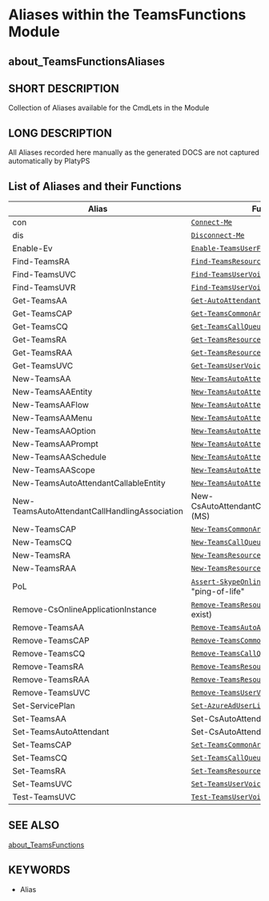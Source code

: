 # Aliases within the TeamsFunctions Module

## about_TeamsFunctionsAliases

## SHORT DESCRIPTION

Collection of Aliases available for the CmdLets in the Module

## LONG DESCRIPTION

All Aliases recorded here manually as the generated DOCS are not captured automatically by PlatyPS

## List of Aliases and their Functions

| Alias                                         | Function                                                                                      |
| --------------------------------------------- | --------------------------------------------------------------------------------------------- |
| con                                           | [`Connect-Me`](../docs/Connect-Me.md)                                                             |
| dis                                           | [`Disconnect-Me`](../docs/Disconnect-Me.md)                                                       |
| Enable-Ev                                     | [`Enable-TeamsUserForEnterpriseVoice`](../docs/Enable-TeamsUserForEnterpriseVoice.md)             |
| Find-TeamsRA                                  | [`Find-TeamsResourceAccount`](../docs/Find-TeamsResourceAccount.md)                               |
| Find-TeamsUVC                                 | [`Find-TeamsUserVoiceConfig`](../docs/Find-TeamsUserVoiceConfig.md)                               |
| Find-TeamsUVR                                 | [`Find-TeamsUserVoiceRouting`](../docs/Find-TeamsUserVoiceRouting.md)                             |
| Get-TeamsAA                                   | [`Get-AutoAttendant`](../docs/Get-AutoAttendant.md)                                               |
| Get-TeamsCAP                                  | [`Get-TeamsCommonAreaPhone`](../docs/Get-TeamsCommonAreaPhone.md)                                 |
| Get-TeamsCQ                                   | [`Get-TeamsCallQueue`](../docs/Get-TeamsCallQueue.md)                                             |
| Get-TeamsRA                                   | [`Get-TeamsResourceAccount`](../docs/Get-TeamsResourceAccount.md)                                 |
| Get-TeamsRAA                                  | [`Get-TeamsResourceAccountAssociation`](../docs/Get-TeamsResourceAccountAssociation.md)           |
| Get-TeamsUVC                                  | [`Get-TeamsUserVoiceConfig`](../docs/Get-TeamsUserVoiceConfig.md)                                 |
| New-TeamsAA                                   | [`New-TeamsAutoAttendant`](../docs/New-TeamsAutoAttendant.md)                                     |
| New-TeamsAAEntity                             | [`New-TeamsAutoAttendantCallableEntity`](../docs/New-TeamsAutoAttendantCallableEntity.md)         |
| New-TeamsAAFlow                               | [`New-TeamsAutoAttendant`](../docs/New-TeamsAutoAttendant.md)                                     |
| New-TeamsAAMenu                               | [`New-TeamsAutoAttendant`](../docs/New-TeamsAutoAttendant.md)                                     |
| New-TeamsAAOption                             | [`New-TeamsAutoAttendant`](../docs/New-TeamsAutoAttendant.md)                                     |
| New-TeamsAAPrompt                             | [`New-TeamsAutoAttendant`](../docs/New-TeamsAutoAttendant.md)                                     |
| New-TeamsAASchedule                           | [`New-TeamsAutoAttendant`](../docs/New-TeamsAutoAttendant.md)                                     |
| New-TeamsAAScope                              | [`New-TeamsAutoAttendant`](../docs/New-TeamsAutoAttendant.md)                                     |
| New-TeamsAutoAttendantCallableEntity          | [`New-TeamsAutoAttendantCallableEntity`](../docs/New-TeamsAutoAttendantCallableEntity.md)         |
| New-TeamsAutoAttendantCallHandlingAssociation | New-CsAutoAttendantCallHandlingAssociation (MS)                                               |
| New-TeamsCAP                                  | [`New-TeamsCommonAreaPhone`](../docs/New-TeamsCommonAreaPhone.md)                                 |
| New-TeamsCQ                                   | [`New-TeamsCallQueue`](../docs/New-TeamsCallQueue.md)                                             |
| New-TeamsRA                                   | [`New-TeamsResourceAccount`](../docs/New-TeamsResourceAccount.md)                                 |
| New-TeamsRAA                                  | [`New-TeamsResourceAccountAssociation`](../docs/New-TeamsResourceAccountAssociation.md)           |
| PoL                                           | [`Assert-SkypeOnlineConnection`](../docs/Assert-SkypeOnlineConnection.md) - think: "ping-of-life" |
| Remove-CsOnlineApplicationInstance            | [`Remove-TeamsResourceAccount`](../docs/Remove-TeamsResourceAccount.md) (this didn't exist)       |
| Remove-TeamsAA                                | [`Remove-TeamsAutoAttendant`](../docs/Remove-TeamsAutoAttendant.md)                               |
| Remove-TeamsCAP                               | [`Remove-TeamsCommonAreaPhone`](../docs/Remove-TeamsCommonAreaPhone.md)                           |
| Remove-TeamsCQ                                | [`Remove-TeamsCallQueue`](../docs/Remove-TeamsCallQueue.md)                                       |
| Remove-TeamsRA                                | [`Remove-TeamsResourceAccount`](../docs/Remove-TeamsResourceAccount.md)                           |
| Remove-TeamsRAA                               | [`Remove-TeamsResourceAccountAssociation`](../docs/Remove-TeamsResourceAccountAssociation.md)     |
| Remove-TeamsUVC                               | [`Remove-TeamsUserVoiceConfig`](../docs/Remove-TeamsUserVoiceConfig.md)                           |
| Set-ServicePlan                               | [`Set-AzureAdUserLicenseServicePlan`](../docs/Set-AzureAdUserLicenseServicePlan.md)               |
| Set-TeamsAA                                   | Set-CsAutoAttendant (MS)                                                                      |
| Set-TeamsAutoAttendant                        | Set-CsAutoAttendant (MS)                                                                      |
| Set-TeamsCAP                                  | [`Set-TeamsCommonAreaPhone`](../docs/Set-TeamsCommonAreaPhone.md)                                 |
| Set-TeamsCQ                                   | [`Set-TeamsCallQueue`](../docs/Set-TeamsCallQueue.md)                                             |
| Set-TeamsRA                                   | [`Set-TeamsResourceAccount`](../docs/Set-TeamsResourceAccount.md)                                 |
| Set-TeamsUVC                                  | [`Set-TeamsUserVoiceConfig`](../docs/Set-TeamsUserVoiceConfig.md)                                 |
| Test-TeamsUVC                                 | [`Test-TeamsUserVoiceConfig`](..../docs/Test-TeamsUserVoiceConfig.md)                               |

## SEE ALSO

[about_TeamsFunctions](about_TeamsFunctions.md)

## KEYWORDS

- Alias
